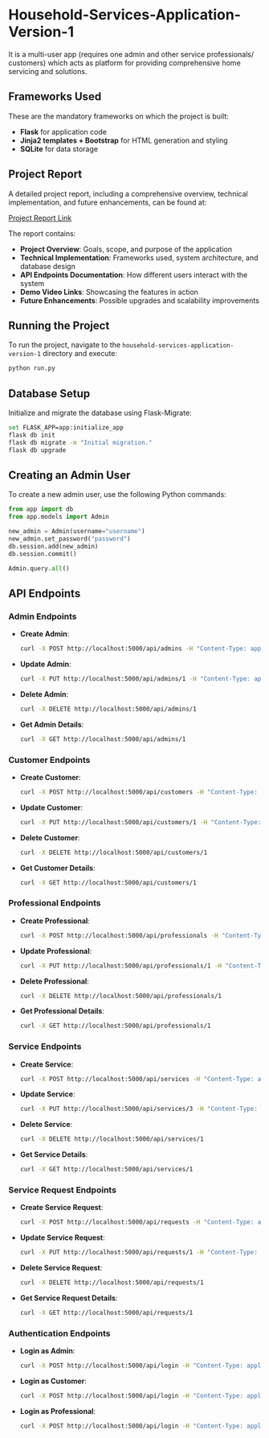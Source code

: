 # Household-Services-Application-Version-1
It is a multi-user app (requires one admin and other service professionals/ customers) which acts as platform for providing comprehensive home servicing and solutions.

## Frameworks Used

These are the mandatory frameworks on which the project is built:

- **Flask** for application code
- **Jinja2 templates + Bootstrap** for HTML generation and styling
- **SQLite** for data storage

## Project Report

A detailed project report, including a comprehensive overview, technical implementation, and future enhancements, can be found at:

[Project Report Link](#)

The report contains:
- **Project Overview**: Goals, scope, and purpose of the application
- **Technical Implementation**: Frameworks used, system architecture, and database design
- **API Endpoints Documentation**: How different users interact with the system
- **Demo Video Links**: Showcasing the features in action
- **Future Enhancements**: Possible upgrades and scalability improvements

## Running the Project

To run the project, navigate to the `household-services-application-version-1` directory and execute:

```sh
python run.py
```

## Database Setup

Initialize and migrate the database using Flask-Migrate:

```sh
set FLASK_APP=app:initialize_app
flask db init
flask db migrate -m "Initial migration."
flask db upgrade
```

## Creating an Admin User

To create a new admin user, use the following Python commands:

```python
from app import db
from app.models import Admin

new_admin = Admin(username="username")
new_admin.set_password("password")
db.session.add(new_admin)
db.session.commit()

Admin.query.all()
```

## API Endpoints

### Admin Endpoints

- **Create Admin**:
  ```sh
  curl -X POST http://localhost:5000/api/admins -H "Content-Type: application/json" -d "{\"username\": \"admin1\", \"password\": \"securepassword\"}"
  ```
- **Update Admin**:
  ```sh
  curl -X PUT http://localhost:5000/api/admins/1 -H "Content-Type: application/json" -d "{\"username\": \"updated_admin\", \"password\": \"newpassword\"}"
  ```
- **Delete Admin**:
  ```sh
  curl -X DELETE http://localhost:5000/api/admins/1
  ```
- **Get Admin Details**:
  ```sh
  curl -X GET http://localhost:5000/api/admins/1
  ```

### Customer Endpoints

- **Create Customer**:
  ```sh
  curl -X POST http://localhost:5000/api/customers -H "Content-Type: application/json" -d "{\"username\": \"customer1\", \"password\": \"securepassword\", \"location\": \"NY\", \"pin_code\": \"10001\", \"phone_number\": \"1234567890\", \"email\": \"customer1@example.com\", \"address\": \"123 Main St\"}"
  ```
- **Update Customer**:
  ```sh
  curl -X PUT http://localhost:5000/api/customers/1 -H "Content-Type: application/json" -d "{\"username\": \"updated_customer\", \"password\": \"newpassword\"}"
  ```
- **Delete Customer**:
  ```sh
  curl -X DELETE http://localhost:5000/api/customers/1
  ```
- **Get Customer Details**:
  ```sh
  curl -X GET http://localhost:5000/api/customers/1
  ```

### Professional Endpoints

- **Create Professional**:
  ```sh
  curl -X POST http://localhost:5000/api/professionals -H "Content-Type: application/json" -d "{\"username\": \"pro1\", \"password\": \"securepassword\", \"expertise\": \"plumbing\", \"location\": \"LA\", \"pin_code\": \"90001\", \"phone_number\": \"9876543210\", \"email\": \"pro1@example.com\", \"address\": \"456 Elm St\"}"
  ```
- **Update Professional**:
  ```sh
  curl -X PUT http://localhost:5000/api/professionals/1 -H "Content-Type: application/json" -d "{\"username\": \"updated_pro\", \"password\": \"newpassword\"}"
  ```
- **Delete Professional**:
  ```sh
  curl -X DELETE http://localhost:5000/api/professionals/1
  ```
- **Get Professional Details**:
  ```sh
  curl -X GET http://localhost:5000/api/professionals/1
  ```

### Service Endpoints

- **Create Service**:
  ```sh
  curl -X POST http://localhost:5000/api/services -H "Content-Type: application/json" -d "{\"name\": \"cleaning\", \"description\": \"Cleaning service\", \"price\": 100, \"time_required\":2, \"field_of_service\":\"Cleaning\"}"
  ```
- **Update Service**:
  ```sh
  curl -X PUT http://localhost:5000/api/services/3 -H "Content-Type: application/json" -d "{\"name\": \"cleaning\", \"description\": \"Cleaning service\", \"price\": 1000000, \"time_required\":2, \"field_of_service\":\"Cleaning\"}"
  ```
- **Delete Service**:
  ```sh
  curl -X DELETE http://localhost:5000/api/services/1
  ```
- **Get Service Details**:
  ```sh
  curl -X GET http://localhost:5000/api/services/1

### Service Request Endpoints

- **Create Service Request**:
  ```sh
  curl -X POST http://localhost:5000/api/requests -H "Content-Type: application/json" -d "{\"service_id\": 1, \"customer_id\": 1, \"remarks\": \"Urgent cleaning needed\", \"service_status\": \"pending\", \"field_of_service\":\"Cleaning\", \"location\": \"LA\", \"pin_code\": \"90001\"}"
  ```
- **Update Service Request**:
  ```sh
  curl -X PUT http://localhost:5000/api/requests/1 -H "Content-Type: application/json" -d "{\"service_id\": 1, \"customer_id\": 1, \"remarks\": \"Urgent cleaning needed\", \"service_status\": \"pending\", \"field_of_service\":\"Cleaning\", \"location\": \"LA\", \"pin_code\": \"90001\"}"
  ```
- **Delete Service Request**:
  ```sh
  curl -X DELETE http://localhost:5000/api/requests/1
  ```
- **Get Service Request Details**:
  ```sh
  curl -X GET http://localhost:5000/api/requests/1
  ```

### Authentication Endpoints

- **Login as Admin**:
  ```sh
  curl -X POST http://localhost:5000/api/login -H "Content-Type: application/json" -d "{\"username\": \"admin1\", \"password\": \"securepassword\", \"role\": \"admin\"}"
  ```
- **Login as Customer**:
  ```sh
  curl -X POST http://localhost:5000/api/login -H "Content-Type: application/json" -d "{\"username\": \"customer1\", \"password\": \"mypassword\", \"role\": \"customer\"}"
  ```
- **Login as Professional**:
  ```sh
  curl -X POST http://localhost:5000/api/login -H "Content-Type: application/json" -d "{\"username\": \"professional1\", \"password\": \"propassword\", \"role\": \"professional\"}"
  ```